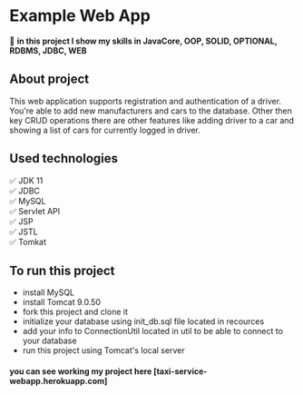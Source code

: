 # Example Web App 
:green_book: **in this project I show my skills in JavaCore, OOP, SOLID, OPTIONAL, RDBMS, JDBC, WEB**  

## About project
This web application supports registration and authentication of a driver. You're able to add new
 manufacturers and cars to the database. Other then key CRUD operations there are other features 
 like adding driver to a car and showing a list of cars for currently logged in driver.  

## Used technologies
:white_check_mark: JDK 11    
:white_check_mark: JDBC    
:white_check_mark: MySQL    
:white_check_mark: Servlet API    
:white_check_mark: JSP    
:white_check_mark: JSTL    
:white_check_mark: Tomkat    
   
 
## To run this project
- install MySQL
-  install Tomcat 9.0.50
-  fork this project and clone it
-  initialize your database using init_db.sql file located in recources
-  add your info to ConnectionUtil located in util to be able to connect to your database
-  run this project using Tomcat's local server

#### you can see working my project here [taxi-service-webapp.herokuapp.com]




